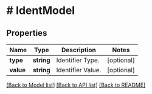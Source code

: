 # # IdentModel

## Properties

Name | Type | Description | Notes
------------ | ------------- | ------------- | -------------
**type** | **string** | Identifier Type. | [optional]
**value** | **string** | Identifier Value. | [optional]

[[Back to Model list]](../../README.md#models) [[Back to API list]](../../README.md#endpoints) [[Back to README]](../../README.md)
